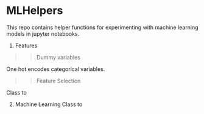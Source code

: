 # MLHelpers

This repo contains helper functions for experimenting with machine learning models in jupyter notebooks.

1. Features
>> Dummy variables

One hot encodes categorical variables.

>> Feature Selection

Class to 

2. Machine Learning
Class to 
